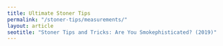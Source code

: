 ```yaml
---
title: Ultimate Stoner Tips
permalink: "/stoner-tips/measurements/"
layout: article
seotitle: "Stoner Tips and Tricks: Are You Smokephisticated? (2019)" 
---
```


